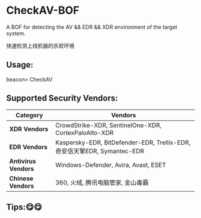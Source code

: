 # CheckAV-BOF
 A BOF for detecting the AV &amp;&amp; EDR &amp;&amp;  XDR  environment of the target system. 
 
 快速检测上线机器的杀软环境

## Usage: 
beacon> CheckAV

## Supported Security Vendors:

| **Category**         | **Vendors**                              |
|-----------------------|------------------------------------------|
| **XDR Vendors**       | CrowdStrike-XDR, SentinelOne-XDR, CortexPaloAlto-XDR |
| **EDR Vendors**       | Kaspersky-EDR, BitDefender-EDR, Trellix-EDR, 奇安信天擎EDR, Symantec-EDR |
| **Antivirus Vendors** | Windows-Defender, Avira, Avast, ESET     |
| **Chinese Vendors**   | 360, 火绒, 腾讯电脑管家, 金山毒霸       |


## Tips:😋😋


